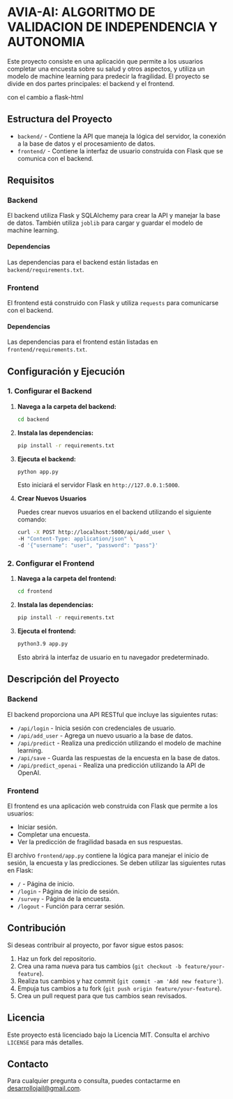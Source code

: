 # AVIA-AI: ALGORITMO DE VALIDACION DE INDEPENDENCIA Y AUTONOMIA

Este proyecto consiste en una aplicación que permite a los usuarios completar una encuesta sobre su salud y otros aspectos, y utiliza un modelo de machine learning para predecir la fragilidad. El proyecto se divide en dos partes principales: el backend y el frontend.

con el cambio a flask-html

## Estructura del Proyecto

- `backend/` - Contiene la API que maneja la lógica del servidor, la conexión a la base de datos y el procesamiento de datos.
- `frontend/` - Contiene la interfaz de usuario construida con Flask que se comunica con el backend.

## Requisitos

### Backend

El backend utiliza Flask y SQLAlchemy para crear la API y manejar la base de datos. También utiliza `joblib` para cargar y guardar el modelo de machine learning.

#### Dependencias

Las dependencias para el backend están listadas en `backend/requirements.txt`.

### Frontend

El frontend está construido con Flask y utiliza `requests` para comunicarse con el backend.

#### Dependencias

Las dependencias para el frontend están listadas en `frontend/requirements.txt`.

## Configuración y Ejecución

### 1. Configurar el Backend

1. **Navega a la carpeta del backend:**
    ```bash
    cd backend
    ```

2. **Instala las dependencias:**
    ```bash
    pip install -r requirements.txt
    ```

3. **Ejecuta el backend:**
    ```bash
    python app.py
    ```

   Esto iniciará el servidor Flask en `http://127.0.0.1:5000`.

4. **Crear Nuevos Usuarios**

   Puedes crear nuevos usuarios en el backend utilizando el siguiente comando:

    ```bash
    curl -X POST http://localhost:5000/api/add_user \
    -H "Content-Type: application/json" \
    -d '{"username": "user", "password": "pass"}'
    ```

### 2. Configurar el Frontend

1. **Navega a la carpeta del frontend:**
    ```bash
    cd frontend
    ```

2. **Instala las dependencias:**
    ```bash
    pip install -r requirements.txt
    ```

3. **Ejecuta el frontend:**
    ```bash
    python3.9 app.py
    ```

   Esto abrirá la interfaz de usuario en tu navegador predeterminado.

## Descripción del Proyecto

### Backend

El backend proporciona una API RESTful que incluye las siguientes rutas:

- `/api/login` - Inicia sesión con credenciales de usuario.
- `/api/add_user` - Agrega un nuevo usuario a la base de datos.
- `/api/predict` - Realiza una predicción utilizando el modelo de machine learning.
- `/api/save` - Guarda las respuestas de la encuesta en la base de datos.
- `/api/predict_openai` - Realiza una predicción utilizando la API de OpenAI.

### Frontend

El frontend es una aplicación web construida con Flask que permite a los usuarios:

- Iniciar sesión.
- Completar una encuesta.
- Ver la predicción de fragilidad basada en sus respuestas.

El archivo `frontend/app.py` contiene la lógica para manejar el inicio de sesión, la encuesta y las predicciones. Se deben utilizar las siguientes rutas en Flask:

- `/` - Página de inicio.
- `/login` - Página de inicio de sesión.
- `/survey` - Página de la encuesta.
- `/logout` - Función para cerrar sesión.

## Contribución

Si deseas contribuir al proyecto, por favor sigue estos pasos:

1. Haz un fork del repositorio.
2. Crea una rama nueva para tus cambios (`git checkout -b feature/your-feature`).
3. Realiza tus cambios y haz commit (`git commit -am 'Add new feature'`).
4. Empuja tus cambios a tu fork (`git push origin feature/your-feature`).
5. Crea un pull request para que tus cambios sean revisados.

## Licencia

Este proyecto está licenciado bajo la Licencia MIT. Consulta el archivo `LICENSE` para más detalles.

## Contacto

Para cualquier pregunta o consulta, puedes contactarme en [desarrollojail@gmail.com](mailto:desarrollojail@gmail.com).
